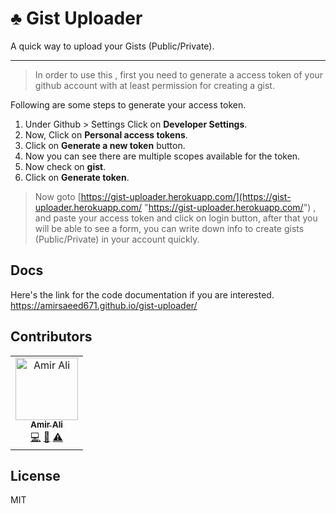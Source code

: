 # ♣️ Gist Uploader

A quick way to upload your Gists (Public/Private).

---

> In order to use this , first you need to generate a access token of your github account
> with at least permission for creating a gist.

Following are some steps to generate your access token.

1. Under Github > Settings Click on **Developer Settings**.
2. Now, Click on **Personal access tokens**.
3. Click on **Generate a new token** button.
4. Now you can see there are multiple scopes available for the token.
5. Now check on **gist**.
6. Click on **Generate token**.

>Now goto [https://gist-uploader.herokuapp.com/](https://gist-uploader.herokuapp.com/ "https://gist-uploader.herokuapp.com/") , and paste your access token and click on login button, after that you will be able to see a form, you can write down info to create gists (Public/Private) in your account quickly.

## Docs

Here's the link for the code documentation if you are interested. https://amirsaeed671.github.io/gist-uploader/

## Contributors

<table>
  <tr>
    <td align="center">
      <a href="https://github.com/amirsaeed671">
        <img src="https://github.com/amirsaeed671.png" width="100px;" alt="Amir Ali"/>
        <br />
        <sub>
          <b>Amir Ali</b>
        </sub>
      </a>
      <br />
      <a href="https://github.com/amirsaeed671/gist-uploader/commits?author=amirsaeed671" title="Code">💻</a>
      <a href="https://github.com/amirsaeed671/gist-uploader/commits?author=amirsaeed671" title="Documentation">📖</a> 
      <a href="https://github.com/amirsaeed671/gist-uploader/commits?author=amirsaeed671" title="Tests">⚠️</a>
    </td>
  </tr>
</table>


## License

MIT
